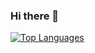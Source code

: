 ### Hi there 👋

[![Top Languages](https://github-readme-stats.vercel.app/api/top-langs/?username=krystof-cejchan&layout=compact)](google.cz)
<!--![My Stats](https://github-readme-stats.vercel.app/api?username=krystof-cejchan&show_icons=true)
